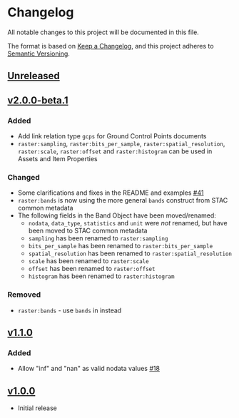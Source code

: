 # Changelog

All notable changes to this project will be documented in this file.

The format is based on [Keep a Changelog](https://keepachangelog.com/en/1.0.0/),
and this project adheres to [Semantic Versioning](https://semver.org/spec/v2.0.0.html).

## [Unreleased]

## [v2.0.0-beta.1]

### Added

- Add link relation type `gcps` for Ground Control Points documents
- `raster:sampling`, `raster:bits_per_sample`, `raster:spatial_resolution`, `raster:scale`, `raster:offset` and `raster:histogram`
  can be used in Assets and Item Properties

### Changed

- Some clarifications and fixes in the README and examples [#41](https://github.com/stac-extensions/raster/pull/41)
- `raster:bands` is now using the more general `bands` construct from STAC common metadata
- The following fields in the Band Object have been moved/renamed:
  - `nodata`, `data_type`, `statistics` and `unit` were *not* renamed, but have been moved to STAC common metadata
  - `sampling` has been renamed to `raster:sampling`
  - `bits_per_sample` has been renamed to `raster:bits_per_sample`
  - `spatial_resolution` has been renamed to `raster:spatial_resolution`
  - `scale` has been renamed to `raster:scale`
  - `offset` has been renamed to `raster:offset`
  - `histogram` has been renamed to `raster:histogram`

### Removed

- `raster:bands` - use `bands` in instead

## [v1.1.0]

### Added

- Allow "inf" and "nan" as valid nodata values [#18](https://github.com/stac-extensions/raster/issues/18)

## [v1.0.0]

- Initial release

[Unreleased]: <https://github.com/stac-extensions/raster/compare/v2.0.0-beta.1...HEAD>
[v2.0.0-beta.1]: <https://github.com/stac-extensions/tree/v2.0.0-beta.1>
[v1.1.0]: <https://github.com/stac-extensions/tree/v1.1.0>
[v1.0.0]: <https://github.com/stac-extensions/tree/v1.0.0>
